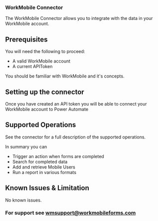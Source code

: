 ### WorkMobile Connector

The WorkMobile Connector allows you to integrate with the data in your WorkMobile account.

## Prerequisites
You will need the following to proceed:
* A valid WorkMobile account 
* A current APIToken 

You should be familiar with WorkMobile and it's concepts.

## Setting up the connector
Once you have created an API token you will be able to connect your WorkMobile account to Power Automate

## Supported Operations
See the connector for a full description of the supported operations.

In summary you can
* Trigger an action when forms are completed
* Search for completed data
* Add and retrieve Mobile Users
* Run a report in various formats

## Known Issues & Limitation
No known issues. 

### For support see [wmsupport@workmobileforms.com](https://helpcentre.esayworkmobile.co.uk/en)
